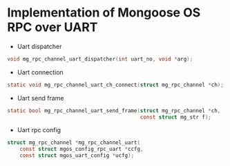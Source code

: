 # Implementation of Mongoose OS RPC over UART
- Uart dispatcher
```C
void mg_rpc_channel_uart_dispatcher(int uart_no, void *arg);
```
- Uart connection
```C
static void mg_rpc_channel_uart_ch_connect(struct mg_rpc_channel *ch);
```
- Uart send frame
```C
static bool mg_rpc_channel_uart_send_frame(struct mg_rpc_channel *ch,
                                           const struct mg_str f);
```
- Uart rpc config
```C
struct mg_rpc_channel *mg_rpc_channel_uart(
    const struct mgos_config_rpc_uart *ccfg,
    const struct mgos_uart_config *ucfg); 
```
